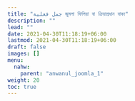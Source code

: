 ```yaml
---
title: "جمل فعلية জুমলা ফিলিয়া বা ক্রিয়াপ্রধান বাক্য"
description: ""
lead: ""
date: 2021-04-30T11:18:19+06:00
lastmod: 2021-04-30T11:18:19+06:00
draft: false
images: []
menu: 
  nahw:
    parent: "anwanul_joomla_1"
weight: 20
toc: true
---
```



